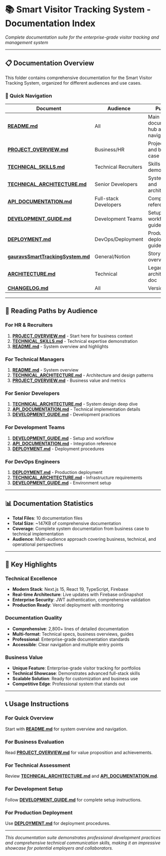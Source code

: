 # 📚 Smart Visitor Tracking System - Documentation Index

*Complete documentation suite for the enterprise-grade visitor tracking and management system*

---

## 📋 Documentation Overview

This folder contains comprehensive documentation for the Smart Visitor Tracking System, organized for different audiences and use cases.

### 📖 Quick Navigation

| Document | Audience | Purpose | Size |
|----------|----------|---------|------|
| **[README.md](./README.md)** | All | Main documentation hub and navigation | 9KB |
| **[PROJECT_OVERVIEW.md](./PROJECT_OVERVIEW.md)** | Business/HR | Project value and business case | 15KB |
| **[TECHNICAL_SKILLS.md](./TECHNICAL_SKILLS.md)** | Technical Recruiters | Skills demonstration | 24KB |
| **[TECHNICAL_ARCHITECTURE.md](./TECHNICAL_ARCHITECTURE.md)** | Senior Developers | System design and architecture | 23KB |
| **[API_DOCUMENTATION.md](./API_DOCUMENTATION.md)** | Full-stack Developers | Complete API reference | 20KB |
| **[DEVELOPMENT_GUIDE.md](./DEVELOPMENT_GUIDE.md)** | Development Teams | Setup and workflow guide | 24KB |
| **[DEPLOYMENT.md](./DEPLOYMENT.md)** | DevOps/Deployment | Production deployment guide | 6KB |
| **[gauravsSmartTrackingSystem.md](./gauravsSmartTrackingSystem.md)** | General/Notion | Story-format overview | 13KB |
| **[ARCHITECTURE.md](./ARCHITECTURE.md)** | Technical | Legacy architecture doc | 12KB |
| **[CHANGELOG.md](./CHANGELOG.md)** | All | Version history | 1KB |

---

## 🎯 Reading Paths by Audience

### For HR & Recruiters
1. **[PROJECT_OVERVIEW.md](./PROJECT_OVERVIEW.md)** - Start here for business context
2. **[TECHNICAL_SKILLS.md](./TECHNICAL_SKILLS.md)** - Technical expertise demonstration
3. **[README.md](./README.md)** - System overview and highlights

### For Technical Managers
1. **[README.md](./README.md)** - System overview
2. **[TECHNICAL_ARCHITECTURE.md](./TECHNICAL_ARCHITECTURE.md)** - Architecture and design patterns
3. **[PROJECT_OVERVIEW.md](./PROJECT_OVERVIEW.md)** - Business value and metrics

### For Senior Developers
1. **[TECHNICAL_ARCHITECTURE.md](./TECHNICAL_ARCHITECTURE.md)** - System design deep dive
2. **[API_DOCUMENTATION.md](./API_DOCUMENTATION.md)** - Technical implementation details
3. **[DEVELOPMENT_GUIDE.md](./DEVELOPMENT_GUIDE.md)** - Development practices

### For Development Teams
1. **[DEVELOPMENT_GUIDE.md](./DEVELOPMENT_GUIDE.md)** - Setup and workflow
2. **[API_DOCUMENTATION.md](./API_DOCUMENTATION.md)** - Integration reference
3. **[DEPLOYMENT.md](./DEPLOYMENT.md)** - Deployment procedures

### For DevOps Engineers
1. **[DEPLOYMENT.md](./DEPLOYMENT.md)** - Production deployment
2. **[TECHNICAL_ARCHITECTURE.md](./TECHNICAL_ARCHITECTURE.md)** - Infrastructure requirements
3. **[DEVELOPMENT_GUIDE.md](./DEVELOPMENT_GUIDE.md)** - Environment setup

---

## 📊 Documentation Statistics

- **Total Files**: 10 documentation files
- **Total Size**: ~147KB of comprehensive documentation
- **Coverage**: Complete system documentation from business case to technical implementation
- **Audience**: Multi-audience approach covering business, technical, and operational perspectives

---

## 🚀 Key Highlights

### Technical Excellence
- **Modern Stack**: Next.js 15, React 19, TypeScript, Firebase
- **Real-time Architecture**: Live updates with Firebase onSnapshot
- **Enterprise Security**: JWT authentication, comprehensive validation
- **Production Ready**: Vercel deployment with monitoring

### Documentation Quality
- **Comprehensive**: 2,800+ lines of detailed documentation
- **Multi-format**: Technical specs, business overviews, guides
- **Professional**: Enterprise-grade documentation standards
- **Accessible**: Clear navigation and multiple entry points

### Business Value
- **Unique Feature**: Enterprise-grade visitor tracking for portfolios
- **Technical Showcase**: Demonstrates advanced full-stack skills
- **Scalable Solution**: Ready for customization and business use
- **Competitive Edge**: Professional system that stands out

---

## 📞 Usage Instructions

### For Quick Overview
Start with **[README.md](./README.md)** for system overview and navigation.

### For Business Evaluation
Read **[PROJECT_OVERVIEW.md](./PROJECT_OVERVIEW.md)** for value proposition and achievements.

### For Technical Assessment
Review **[TECHNICAL_ARCHITECTURE.md](./TECHNICAL_ARCHITECTURE.md)** and **[API_DOCUMENTATION.md](./API_DOCUMENTATION.md)**.

### For Development Setup
Follow **[DEVELOPMENT_GUIDE.md](./DEVELOPMENT_GUIDE.md)** for complete setup instructions.

### For Production Deployment
Use **[DEPLOYMENT.md](./DEPLOYMENT.md)** for deployment procedures.

---

*This documentation suite demonstrates professional development practices and comprehensive technical communication skills, making it an impressive showcase for potential employers and collaborators.*